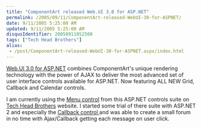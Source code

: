 ```yaml
---
title: "ComponentArt released Web.UI 3.0 for ASP.NET"
permalink: /2005/09/11/ComponentArt-released-WebUI-30-for-ASPNET/
date: 9/11/2005 5:25:00 AM
updated: 9/11/2005 5:25:00 AM
disqusIdentifier: 20050911052500
tags: ["Tech Head Brothers"]
alias:
 - /post/ComponentArt-released-WebUI-30-for-ASPNET.aspx/index.html
---
```




[Web.UI 3.0 for 
ASP.NET](http://www.componentart.com/products.aspx) combines ComponentArt's unique rendering technology with the power 
of AJAX to deliver the most advanced set of user interface controls available 
for ASP.NET. Now featuring ALL NEW Grid, Callback and Calendar controls.
<!-- more -->

I am currently using the [Menu control](http://www.componentart.com/menu/default.aspx) from this 
ASP.NET controls suite on [Tech Head 
Brothers](http://www.techheadbrothers.com/) website. I started some trial of there suite with ASP.NET 2 and 
especially the [Callback control 
](http://www.componentart.com/CallBack/default.aspx)and was able to create a small forum in no time with Ajax/Callback getting 
each message on user click.
